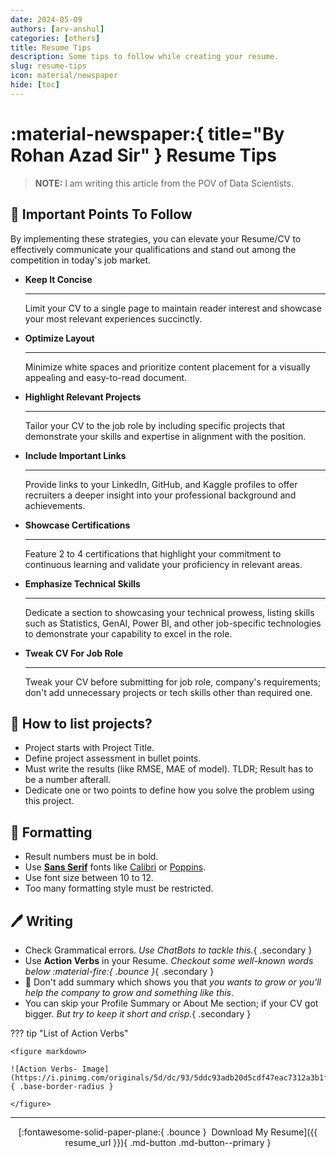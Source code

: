 ```yaml
---
date: 2024-05-09
authors: [arv-anshul]
categories: [others]
title: Resume Tips
description: Some tips to follow while creating your resume.
slug: resume-tips
icon: material/newspaper
hide: [toc]
---
```


# :material-newspaper:{ title="By Rohan Azad Sir" } Resume Tips

> **NOTE:** I am writing this article from the POV of Data Scientists.

## :memo: Important Points To Follow

By implementing these strategies, you can elevate your Resume/CV to effectively communicate your qualifications and stand out among the competition in today's job market.

<!-- more -->

<div class="grid cards" markdown>

  - **Keep It Concise**

    ---

    Limit your CV to a single page to maintain reader interest and showcase your most relevant experiences succinctly.

  - **Optimize Layout**

    ---

    Minimize white spaces and prioritize content placement for a visually appealing and easy-to-read document.

  - **Highlight Relevant Projects**

    ---

    Tailor your CV to the job role by including specific projects that demonstrate your skills and expertise in alignment with the position.

  - **Include Important Links**

    ---

    Provide links to your LinkedIn, GitHub, and Kaggle profiles to offer recruiters a deeper insight into your professional background and achievements.

  - **Showcase Certifications**

    ---

    Feature 2 to 4 certifications that highlight your commitment to continuous learning and validate your proficiency in relevant areas.

  - **Emphasize Technical Skills**

    ---

    Dedicate a section to showcasing your technical prowess, listing skills such as Statistics, GenAI, Power BI, and other job-specific technologies to demonstrate your capability to excel in the role.

  - **Tweak CV For Job Role**

    ---

    Tweak your CV before submitting for job role, company's requirements; don't add unnecessary projects or tech skills other than required one.

</div>

## :bookmark: How to list projects?

- Project starts with Project Title.
- Define project assessment in bullet points.
- Must write the results (like RMSE, MAE of model). TLDR; Result has to be a number afterall.
- Dedicate one or two points to define how you solve the problem using this project.

## :art: Formatting

- Result numbers must be in bold.
- Use **[Sans Serif]** fonts like [Calibri] or [Poppins].
- Use font size between 10 to 12.
- Too many formatting style must be restricted.

[Sans Serif]: https://en.wikipedia.org/wiki/Sans-serif
[Poppins]: https://fonts.google.com/specimen/Poppins "Download from Google Fonts"
[Calibri]: https://www.freefonts.io/calibri-font/ "Already bundled with WindowsOS"

## :pen: Writing

- Check Grammatical errors. _Use ChatBots to tackle this._{ .secondary }
- Use **Action Verbs** in your Resume. _Checkout some well-known words below :material-fire:{ .bounce }_{ .secondary }
- 🙅 Don't add summary which shows you that _you wants to grow or you'll help the company to grow and something like this_.
- You can skip your Profile Summary or About Me section; if your CV got bigger. _But try to keep it short and crisp._{ .secondary }

??? tip "List of Action Verbs"

    <figure markdown>

    ![Action Verbs- Image](https://i.pinimg.com/originals/5d/dc/93/5ddc93adb20d5cdf47eac7312a3b1f7e.jpg){ .base-border-radius }

    </figure>

---

<p align="center" markdown>
[:fontawesome-solid-paper-plane:{ .bounce }&nbsp; Download My Resume]({{ resume_url }}){ .md-button .md-button--primary }
</p>

